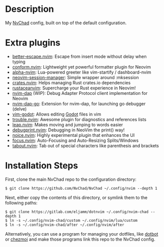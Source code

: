 # Description

My [NvChad](https://github.com/NvChad/NvChad) config, built on top of the default configuration.

# Extra plugins

- [better-escape.nvim](https://github.com/max397574/better-escape.nvim): Escape from insert mode without delay when typing 
- [conform.nvim](https://github.com/stevearc/conform.nvim): Lightweight yet powerful formatter plugin for Neovim
- [alpha-nvim](https://github.com/goolord/alpha-nvim): Lua-powered greeter like vim-startify / dashboard-nvim 
- [neovim-session-manager](https://github.com/Shatur/neovim-session-manager): Simple wrapper around :mksession
- [crates.nvim](https://github.com/saecki/crates.nvim): Helps managing Rust crates.io dependencies
- [rustaceanvim](https://github.com/mrcjkb/rustaceanvim): Supercharge your Rust experience in Neovim!
- [nvim-dap](https://github.com/mfussenegger/nvim-dap) (WIP): Debug Adapter Protocol client implementation for Neovim
- [nvim-dap-go](https://github.com/leoluz/nvim-dap-go): Extension for nvim-dap, for launching go debugger (delve)
- [vim-godot](habamax/vim-godot): Allows editing [Godot](https://godotengine.org/) files in vim
- [trouble.nvim](https://github.com/folke/trouble.nvim): Awesome plugin for diagnostics and references lists
- [leap.nvim](https://github.com/ggandor/leap.nvim): Makes moving and jumping to words easier
- [debugprint.nvim](https://github.com/andrewferrier/debugprint.nvim): Debugging in NeoVim the print() way!
- [noice.nvim](https://github.com/folke/noice.nvim): Highly experimental plugin that enhances the UI
- [focus.nvim](https://github.com/nvim-focus/focus.nvim): Auto-Focusing and Auto-Resizing Splits/Windows
- [tabout.nvim](https://github.com/abecodes/tabout.nvim): Tab out of special characters like parenthesis and brackets

# Installation Steps

First, clone the main NvChad repo to the configuration directory:

```
$ git clone https://github.com/NvChad/NvChad ~/.config/nvim --depth 1
```

Next, either copy the contents of this directory, or symlink them to the following paths:

```
$ git clone https://gitlab.com/eljamm/dotnvim ~/.config/nvim-chad --depth 1
$ ln -s ~/.config/nvim-chad/custom ~/.config/nvim/lua/custom
$ ln -s ~/.config/nvim-chad/after ~/.config/nvim/after
```

Alternatively, you can use a program for managing your dotfiles, like [dotbot](https://github.com/anishathalye/dotbot) or [chezmoi](https://www.chezmoi.io/) and make those programs link this repo to the NvChad config.
